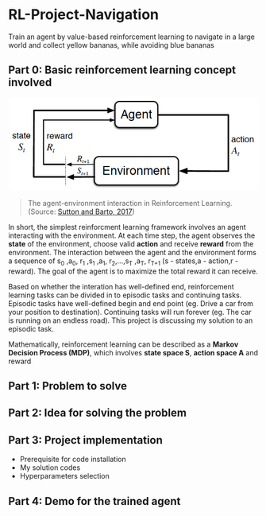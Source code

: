# RL-Project-Navigation
Train an agent by value-based reinforcement learning to navigate in a large world and collect yellow bananas, while avoiding blue bananas

## Part 0: Basic reinforcement learning concept involved
![](https://github.com/CenturyLiu/RL-Project-Navigation/blob/master/rl-basic.png)
> The agent-environment interaction in Reinforcement Learning.(Source: [Sutton and Barto, 2017](http://incompleteideas.net/book/RLbook2020.pdf))

In short, the simplest reinforcment learning framework involves an agent interacting with the environment. At each time step, the agent observes the **state** of the environment, choose valid **action** and receive **reward** from the environment. The interaction between the agent and the environment forms a sequence of s<sub>0</sub> ,a<sub>0</sub>, r<sub>1</sub> ,s<sub>1</sub> ,a<sub>1</sub>, r<sub>2</sub>,...,s<sub>T</sub> ,a<sub>T</sub>, r<sub>T+1</sub>       (s - states,a - action,r - reward). The goal of the agent is to maximize the total reward it can receive.

Based on whether the interation has well-defined end, reinforcement learning tasks can be divided in to episodic tasks and continuing tasks. Episodic tasks have well-defined begin and end point (eg. Drive a car from your position to destination). Continuing tasks will run forever (eg. The car is running on an endless road). This project is discussing my solution to an episodic task.

Mathematically, reinforcement learning can be described as a **Markov Decision Process (MDP)**, which involves **state space S**, **action space A** and reward 

## Part 1: Problem to solve

## Part 2: Idea for solving the problem

## Part 3: Project implementation
   - Prerequisite for code installation
   - My solution codes
   - Hyperparameters selection

## Part 4: Demo for the trained agent
